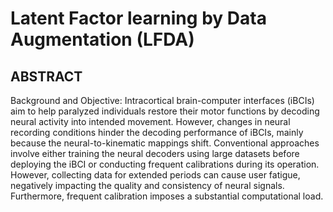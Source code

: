 # Latent Factor learning by Data Augmentation (LFDA)

## ABSTRACT
Background and Objective: Intracortical brain-computer interfaces (iBCIs) aim to help paralyzed individuals restore their motor functions by decoding neural activity into intended movement. However, changes in neural recording conditions hinder the decoding performance of iBCIs, mainly because the neural-to-kinematic mappings shift. Conventional approaches involve either training the neural decoders using large datasets before deploying the iBCI or conducting frequent calibrations during its operation. However, collecting data for extended periods can cause user fatigue, negatively impacting the quality and consistency of neural signals. Furthermore, frequent calibration imposes a substantial computational load.
